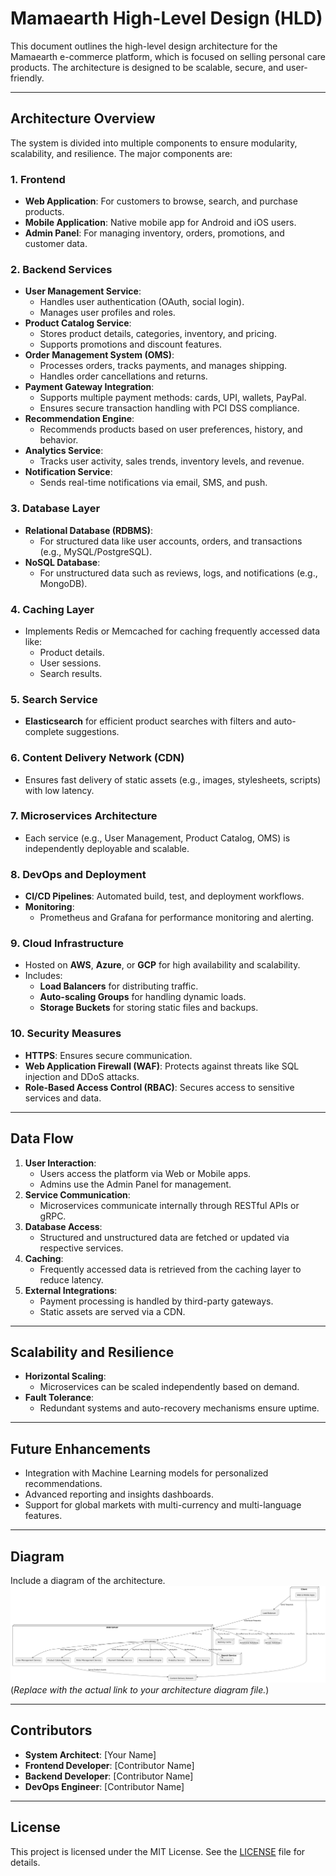 # Mamaearth High-Level Design (HLD)

This document outlines the high-level design architecture for the Mamaearth e-commerce platform, which is focused on selling personal care products. The architecture is designed to be scalable, secure, and user-friendly.

---

## **Architecture Overview**

The system is divided into multiple components to ensure modularity, scalability, and resilience. The major components are:

### 1. **Frontend**
- **Web Application**: For customers to browse, search, and purchase products.
- **Mobile Application**: Native mobile app for Android and iOS users.
- **Admin Panel**: For managing inventory, orders, promotions, and customer data.

### 2. **Backend Services**
- **User Management Service**:
  - Handles user authentication (OAuth, social login).
  - Manages user profiles and roles.
- **Product Catalog Service**:
  - Stores product details, categories, inventory, and pricing.
  - Supports promotions and discount features.
- **Order Management System (OMS)**:
  - Processes orders, tracks payments, and manages shipping.
  - Handles order cancellations and returns.
- **Payment Gateway Integration**:
  - Supports multiple payment methods: cards, UPI, wallets, PayPal.
  - Ensures secure transaction handling with PCI DSS compliance.
- **Recommendation Engine**:
  - Recommends products based on user preferences, history, and behavior.
- **Analytics Service**:
  - Tracks user activity, sales trends, inventory levels, and revenue.
- **Notification Service**:
  - Sends real-time notifications via email, SMS, and push.

### 3. **Database Layer**
- **Relational Database (RDBMS)**:  
  - For structured data like user accounts, orders, and transactions (e.g., MySQL/PostgreSQL).
- **NoSQL Database**:  
  - For unstructured data such as reviews, logs, and notifications (e.g., MongoDB).

### 4. **Caching Layer**
- Implements Redis or Memcached for caching frequently accessed data like:
  - Product details.
  - User sessions.
  - Search results.

### 5. **Search Service**
- **Elasticsearch** for efficient product searches with filters and auto-complete suggestions.

### 6. **Content Delivery Network (CDN)**
- Ensures fast delivery of static assets (e.g., images, stylesheets, scripts) with low latency.

### 7. **Microservices Architecture**
- Each service (e.g., User Management, Product Catalog, OMS) is independently deployable and scalable.

### 8. **DevOps and Deployment**
- **CI/CD Pipelines**: Automated build, test, and deployment workflows.
- **Monitoring**:
  - Prometheus and Grafana for performance monitoring and alerting.

### 9. **Cloud Infrastructure**
- Hosted on **AWS**, **Azure**, or **GCP** for high availability and scalability.
- Includes:
  - **Load Balancers** for distributing traffic.
  - **Auto-scaling Groups** for handling dynamic loads.
  - **Storage Buckets** for storing static files and backups.

### 10. **Security Measures**
- **HTTPS**: Ensures secure communication.
- **Web Application Firewall (WAF)**: Protects against threats like SQL injection and DDoS attacks.
- **Role-Based Access Control (RBAC)**: Secures access to sensitive services and data.

---

## **Data Flow**
1. **User Interaction**:
   - Users access the platform via Web or Mobile apps.
   - Admins use the Admin Panel for management.
2. **Service Communication**:
   - Microservices communicate internally through RESTful APIs or gRPC.
3. **Database Access**:
   - Structured and unstructured data are fetched or updated via respective services.
4. **Caching**:
   - Frequently accessed data is retrieved from the caching layer to reduce latency.
5. **External Integrations**:
   - Payment processing is handled by third-party gateways.
   - Static assets are served via a CDN.

---

## **Scalability and Resilience**
- **Horizontal Scaling**:
  - Microservices can be scaled independently based on demand.
- **Fault Tolerance**:
  - Redundant systems and auto-recovery mechanisms ensure uptime.

---

## **Future Enhancements**
- Integration with Machine Learning models for personalized recommendations.
- Advanced reporting and insights dashboards.
- Support for global markets with multi-currency and multi-language features.

---

## **Diagram**
Include a diagram of the architecture. ![Mamaearth HLD Diagram](./architecture-diagram.png)
(*Replace with the actual link to your architecture diagram file.*)

---

## **Contributors**
- **System Architect**: [Your Name]  
- **Frontend Developer**: [Contributor Name]  
- **Backend Developer**: [Contributor Name]  
- **DevOps Engineer**: [Contributor Name]  

---

## **License**
This project is licensed under the MIT License. See the [LICENSE](./LICENSE) file for details.

